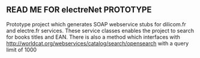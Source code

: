 READ ME FOR electreNet PROTOTYPE
----------------------------------
Prototype project which generates SOAP webservice stubs for dilicom.fr and electre.fr services. These service classes enables the project 
to search for books titles and EAN.
There is also a method which interfaces with http://worldcat.org/webservices/catalog/search/opensearch with a query limit of 1000


